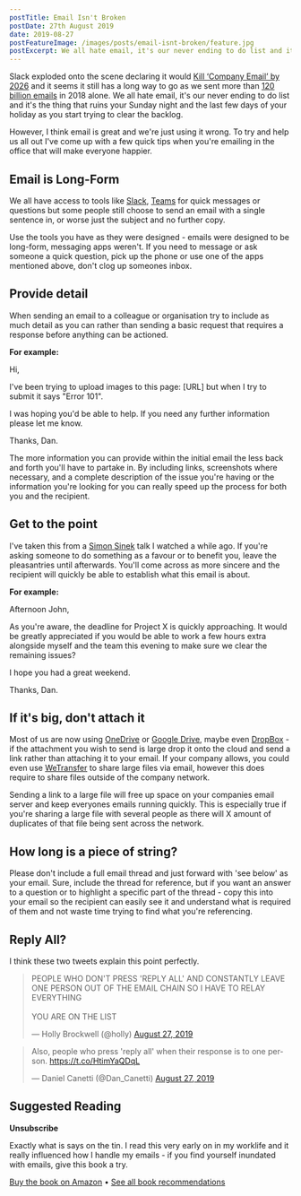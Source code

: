 ```yaml
---
postTitle: Email Isn't Broken
postDate: 27th August 2019
date: 2019-08-27
postFeatureImage: /images/posts/email-isnt-broken/feature.jpg
postExcerpt: We all hate email, it's our never ending to do list and it's the thing that ruins your Sunday night, here's a few tips on how to fix it.
---
```


Slack exploded onto the scene declaring it would [Kill ‘Company Email’ by 2026](https://www.ccn.com/news/slack-ceo-were-going-to-end-email/2019/06/20/) and it seems it still has a long way to go as we sent more than [120 billion emails](https://www.campaignmonitor.com/blog/email-marketing/2019/05/shocking-truth-about-how-many-emails-sent/) in 2018 alone. We all hate email, it's our never ending to do list and it's the thing that ruins your Sunday night and the last few days of your holiday as you start trying to clear the backlog.

However, I think email is great and we're just using it wrong. To try and help us all out I've come up with a few quick tips when you're emailing in the office that will make everyone happier.

## Email is Long-Form

We all have access to tools like [Slack](https://slack.com/), [Teams](https://products.office.com/en-US/microsoft-teams/group-chat-software) for quick messages or questions but some people still choose to send an email with a single sentence in, or worse just the subject and no further copy.

Use the tools you have as they were designed - emails were designed to be long-form, messaging apps weren't. If you need to message or ask someone a quick question, pick up the phone or use one of the apps mentioned above, don't clog up someones inbox.

## Provide detail

When sending an email to a colleague or organisation try to include as much detail as you can rather than sending a basic request that requires a response before anything can be actioned.

**For example:**

Hi,

I've been trying to upload images to this page: [URL] but when I try to submit it says "Error 101".

I was hoping you'd be able to help. If you need any further information please let me know.

Thanks,
Dan.

The more information you can provide within the initial email the less back and forth you'll have to partake in. By including links, screenshots where necessary, and a complete description of the issue you're having or the information you're looking for you can really speed up the process for both you and the recipient.

## Get to the point

I've taken this from a [Simon Sinek](https://simonsinek.com/) talk I watched a while ago. If you're asking someone to do something as a favour or to benefit you, leave the pleasantries until afterwards. You'll come across as more sincere and the recipient will quickly be able to establish what this email is about.

**For example:**

Afternoon John,

As you're aware, the deadline for Project X is quickly approaching. It would be greatly appreciated if you would be able to work a few hours extra alongside myself and the team this evening to make sure we clear the remaining issues?

I hope you had a great weekend.

Thanks,
Dan.

## If it's big, don't attach it

Most of us are now using [OneDrive](https://onedrive.live.com/about/en-gb/) or [Google Drive](https://www.google.com/drive/), maybe even [DropBox](https://db.tt/U5J7lrNp) - if the attachment you wish to send is large drop it onto the cloud and send a link rather than attaching it to your email. If your company allows, you could even use [WeTransfer](https://wetransfer.com/) to share large files via email, however this does require to share files outside of the company network.

Sending a link to a large file will free up space on your companies email server and keep everyones emails running quickly. This is especially true if you're sharing a large file with several people as there will X amount of duplicates of that file being sent across the network.

## How long is a piece of string?

Please don't include a full email thread and just forward with 'see below' as your email. Sure, include the thread for reference, but if you want an answer to a question or to highlight a specific part of the thread - copy this into your email so the recipient can easily see it and understand what is required of them and not waste time trying to find what you're referencing.

## Reply All?

I think these two tweets explain this point perfectly.

<blockquote class="twitter-tweet"><p lang="en" dir="ltr">PEOPLE WHO DON&#39;T PRESS &#39;REPLY ALL&#39; AND CONSTANTLY LEAVE ONE PERSON OUT OF THE EMAIL CHAIN SO I HAVE TO RELAY EVERYTHING<br><br>YOU ARE ON THE LIST</p>&mdash; Holly Brockwell (@holly) <a href="https://twitter.com/holly/status/1166277633358872581?ref_src=twsrc%5Etfw">August 27, 2019</a></blockquote> <script async src="https://platform.twitter.com/widgets.js" charset="utf-8"></script>

<blockquote class="twitter-tweet"><p lang="en" dir="ltr">Also, people who press &#39;reply all&#39; when their response is to one person. <a href="https://t.co/HtimYaQDqL">https://t.co/HtimYaQDqL</a></p>&mdash; Daniel Canetti (@Dan_Canetti) <a href="https://twitter.com/Dan_Canetti/status/1166278200424579072?ref_src=twsrc%5Etfw">August 27, 2019</a></blockquote> <script async src="https://platform.twitter.com/widgets.js" charset="utf-8"></script>

## Suggested Reading

**Unsubscribe**

Exactly what is says on the tin. I read this very early on in my worklife and it really influenced how I handle my emails - if you find yourself inundated with emails, give this book a try.

[Buy the book on Amazon](https://www.amazon.co.uk/gp/product/B01FE6V5KI/ref=as_li_tl?ie=UTF8&tag=danielcanet01-21&camp=1634&creative=6738&linkCode=as2&creativeASIN=B01FE6V5KI&linkId=8233de69f6a5abf3b694efe449ef827a) • [See all book recommendations](#)
